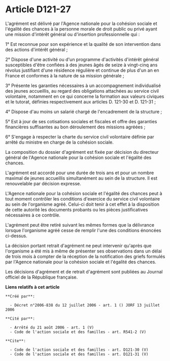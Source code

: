 # Article D121-27

L'agrément est délivré par l'Agence nationale pour la cohésion sociale et l'égalité des chances à la personne morale de droit
public ou privé ayant une mission d'intérêt général ou d'insertion professionnelle qui :

1° Est reconnue pour son expérience et la qualité de son intervention dans des actions d'intérêt général ;

2° Dispose d'une activité ou d'un programme d'activités d'intérêt général susceptibles d'être confiées à des jeunes âgés de
seize à vingt-cinq ans révolus justifiant d'une résidence régulière et continue de plus d'un an en France et conformes à la
nature de sa mission générale ;

3° Présente les garanties nécessaires à un accompagnement individualisé des jeunes accueillis, au regard des obligations
attachées au service civil volontaire, notamment en ce qui concerne la formation aux valeurs civiques et le tutorat, définies
respectivement aux articles D. 121-30 et D. 121-31 ;

4° Dispose d'au moins un salarié chargé de l'encadrement de la structure ;

5° Est à jour de ses cotisations sociales et fiscales et offre des garanties financières suffisantes au bon déroulement des
missions agréées ;

6° S'engage à respecter la charte du service civil volontaire définie par arrêté du ministre en charge de la cohésion
sociale.

La composition du dossier d'agrément est fixée par décision du directeur général de l'Agence nationale pour la cohésion
sociale et l'égalité des chances.

L'agrément est accordé pour une durée de trois ans et pour un nombre maximal de jeunes accueillis simultanément au sein de la
structure. Il est renouvelable par décision expresse.

L'Agence nationale pour la cohésion sociale et l'égalité des chances peut à tout moment contrôler les conditions d'exercice
du service civil volontaire au sein de l'organisme agréé. Celui-ci doit tenir à cet effet à la disposition de cette autorité
les documents probants ou les pièces justificatives nécessaires à ce contrôle.

L'agrément peut être retiré suivant les mêmes formes que la délivrance lorsque l'organisme agréé cesse de remplir l'une des
conditions énoncées ci-dessus.

La décision portant retrait d'agrément ne peut intervenir qu'après que l'organisme a été mis à même de présenter ses
observations dans un délai de trois mois à compter de la réception de la notification des griefs formulés par l'Agence
nationale pour la cohésion sociale et l'égalité des chances.

Les décisions d'agrément et de retrait d'agrément sont publiées au Journal officiel de la République française.

**Liens relatifs à cet article**

	**Créé par**:

	  - Décret n°2006-838 du 12 juillet 2006 - art. 1 () JORF 13 juillet 2006

	**Cité par**:

	  - Arrêté du 21 août 2006 - art. 1 (V)
	  - Code de l'action sociale et des familles - art. R541-2 (V)

	**Cite**:

	  - Code de l'action sociale et des familles - art. D121-30 (V)
	  - Code de l'action sociale et des familles - art. D121-31 (V)
